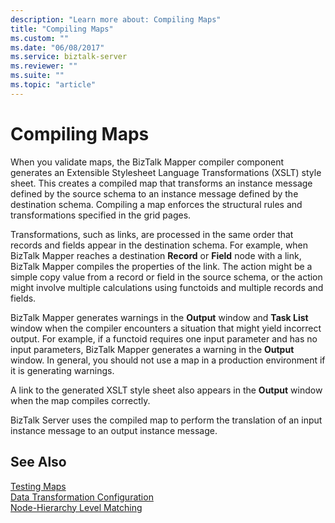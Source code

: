 ```yaml
---
description: "Learn more about: Compiling Maps"
title: "Compiling Maps"
ms.custom: ""
ms.date: "06/08/2017"
ms.service: biztalk-server
ms.reviewer: ""
ms.suite: ""
ms.topic: "article"
---
```

# Compiling Maps
When you validate maps, the BizTalk Mapper compiler component generates an Extensible Stylesheet Language Transformations (XSLT) style sheet. This creates a compiled map that transforms an instance message defined by the source schema to an instance message defined by the destination schema. Compiling a map enforces the structural rules and transformations specified in the grid pages.  
  
 Transformations, such as links, are processed in the same order that records and fields appear in the destination schema. For example, when BizTalk Mapper reaches a destination **Record** or **Field** node with a link, BizTalk Mapper compiles the properties of the link. The action might be a simple copy value from a record or field in the source schema, or the action might involve multiple calculations using functoids and multiple records and fields.  
  
 BizTalk Mapper generates warnings in the **Output** window and **Task List** window when the compiler encounters a situation that might yield incorrect output. For example, if a functoid requires one input parameter and has no input parameters, BizTalk Mapper generates a warning in the **Output** window. In general, you should not use a map in a production environment if it is generating warnings.  
  
 A link to the generated XSLT style sheet also appears in the **Output** window when the map compiles correctly.  
  
 BizTalk Server uses the compiled map to perform the translation of an input instance message to an output instance message.  
  
## See Also  
 [Testing Maps](../core/testing-maps.md)   
 [Data Transformation Configuration](../core/data-transformation-configuration.md)   
 [Node-Hierarchy Level Matching](../core/node-hierarchy-level-matching.md)
